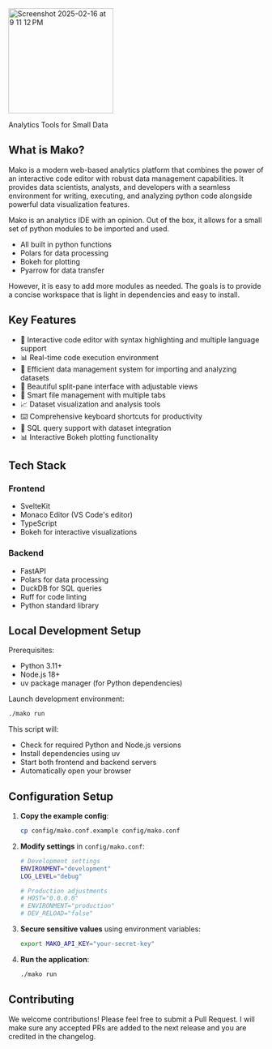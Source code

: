 
<img width="207" alt="Screenshot 2025-02-16 at 9 11 12 PM" src="https://github.com/user-attachments/assets/d84dc7f2-95d7-47d0-8c04-bb8701cf396a" />

Analytics Tools for Small Data

## What is Mako?

Mako is a modern web-based analytics platform that combines the power of an interactive code editor with robust data management capabilities. It provides data scientists, analysts, and developers with a seamless environment for writing, executing, and analyzing python code alongside powerful data visualization features. 

Mako is an analytics IDE with an opinion. Out of the box, it allows for a small set of python modules to be imported and used. 
- All built in python functions
- Polars for data processing
- Bokeh for plotting
- Pyarrow for data transfer

However, it is easy to add more modules as needed. The goals is to provide a concise workspace that is light in dependencies and easy to install.

## Key Features

- 🚀 Interactive code editor with syntax highlighting and multiple language support
- 📊 Real-time code execution environment
- 💾 Efficient data management system for importing and analyzing datasets
- 🎨 Beautiful split-pane interface with adjustable views
- 📁 Smart file management with multiple tabs
- 📈 Dataset visualization and analysis tools
- ⌨️ Comprehensive keyboard shortcuts for productivity
- 📝 SQL query support with dataset integration
- 📊 Interactive Bokeh plotting functionality

## Tech Stack

### Frontend
- SvelteKit
- Monaco Editor (VS Code's editor)
- TypeScript
- Bokeh for interactive visualizations

### Backend
- FastAPI
- Polars for data processing
- DuckDB for SQL queries
- Ruff for code linting
- Python standard library

## Local Development Setup

Prerequisites:
- Python 3.11+
- Node.js 18+
- uv package manager (for Python dependencies)

Launch development environment:
```bash
./mako run
```

This script will:
- Check for required Python and Node.js versions
- Install dependencies using uv
- Start both frontend and backend servers
- Automatically open your browser

## Configuration Setup

1. **Copy the example config**:
   ```bash
   cp config/mako.conf.example config/mako.conf
   ```

2. **Modify settings** in `config/mako.conf`:
   ```bash
   # Development settings
   ENVIRONMENT="development"
   LOG_LEVEL="debug"
   
   # Production adjustments
   # HOST="0.0.0.0"
   # ENVIRONMENT="production"
   # DEV_RELOAD="false"
   ```

3. **Secure sensitive values** using environment variables:
   ```bash
   export MAKO_API_KEY="your-secret-key"
   ```

4. **Run the application**:
   ```bash
   ./mako run
   ```

## Contributing

We welcome contributions! Please feel free to submit a Pull Request. I will make sure any accepted PRs are added to the next release and you are credited in the changelog.

